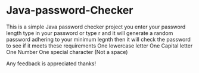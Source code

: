 # Java-password-Checker
This is a simple Java password checker project 
you enter your password length
type in your password or type r and it will generate a random password adhering to your minimum legnth
then it will check the password to see if it meets these requirements
One lowercase letter
One Capital letter
One Number
One special character (Not a space)

Any feedback is appreciated thanks!
